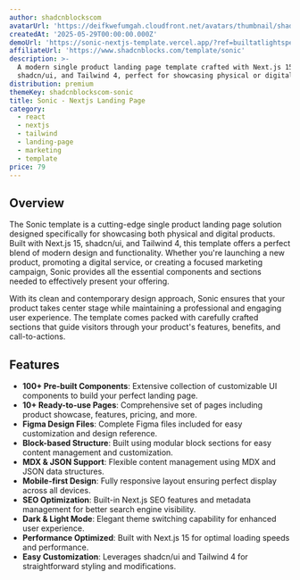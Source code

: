 ```yaml
---
author: shadcnblockscom
avatarUrl: 'https://deifkwefumgah.cloudfront.net/avatars/thumbnail/shadcnblockscom-shadcn-blocks-avatar-medium.webp'
createdAt: '2025-05-29T00:00:00.000Z'
demoUrl: 'https://sonic-nextjs-template.vercel.app/?ref=builtatlightspeed'
affiliateUrl: 'https://www.shadcnblocks.com/template/sonic'
description: >-
  A modern single product landing page template crafted with Next.js 15,
  shadcn/ui, and Tailwind 4, perfect for showcasing physical or digital products
distribution: premium
themeKey: shadcnblockscom-sonic
title: Sonic - Nextjs Landing Page
category:
  - react
  - nextjs
  - tailwind
  - landing-page
  - marketing
  - template
price: 79
---
```

## Overview
The Sonic template is a cutting-edge single product landing page solution designed specifically for showcasing both physical and digital products. Built with Next.js 15, shadcn/ui, and Tailwind 4, this template offers a perfect blend of modern design and functionality. Whether you're launching a new product, promoting a digital service, or creating a focused marketing campaign, Sonic provides all the essential components and sections needed to effectively present your offering.

With its clean and contemporary design approach, Sonic ensures that your product takes center stage while maintaining a professional and engaging user experience. The template comes packed with carefully crafted sections that guide visitors through your product's features, benefits, and call-to-actions.

## Features
- **100+ Pre-built Components**: Extensive collection of customizable UI components to build your perfect landing page.
- **10+ Ready-to-use Pages**: Comprehensive set of pages including product showcase, features, pricing, and more.
- **Figma Design Files**: Complete Figma files included for easy customization and design reference.
- **Block-based Structure**: Built using modular block sections for easy content management and customization.
- **MDX & JSON Support**: Flexible content management using MDX and JSON data structures.
- **Mobile-first Design**: Fully responsive layout ensuring perfect display across all devices.
- **SEO Optimization**: Built-in Next.js SEO features and metadata management for better search engine visibility.
- **Dark & Light Mode**: Elegant theme switching capability for enhanced user experience.
- **Performance Optimized**: Built with Next.js 15 for optimal loading speeds and performance.
- **Easy Customization**: Leverages shadcn/ui and Tailwind 4 for straightforward styling and modifications.
